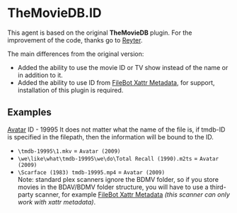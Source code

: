 # TheMovieDB.ID
This agent is based on the original **TheMovieDB** plugin. For the improvement of the code, thanks go to [Reyter](https://github.com/ReyterAK).

The main differences from the original version:
- Added the ability to use the movie ID or TV show instead of the name or in addition to it.
- Added the ability to use ID from [FileBot Xattr Metadata](https://github.com/filebot/plex-agents), for support, installation of this plugin is required.

## Examples
[Avatar](https://www.themoviedb.org/movie/19995-avatar) ID - 19995
It does not matter what the name of the file is, if tmdb-ID is specified in the filepath, then the information will be bound to the ID.

* `\tmdb-19995\1.mkv` = `Avatar (2009)`                                   
* `\we\like\what\tmdb-19995\we\do\Total Recall (1990).m2ts` = `Avatar (2009)`
* `\Scarface (1983) tmdb-19995.mp4` = `Avatar (2009)`                     
Note: standard plex scanners ignore the BDMV folder, so if you store movies in the BDAV/BDMV folder structure, you will have to use a third-party scanner, for example [FileBot Xattr Metadata](https://github.com/filebot/plex-agents) *(this scanner can only work with xattr metadata)*.
